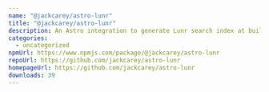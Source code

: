 ```yaml
---
name: "@jackcarey/astro-lunr"
title: "@jackcarey/astro-lunr"
description: An Astro integration to generate Lunr search index at build time
categories:
  - uncategorized
npmUrl: https://www.npmjs.com/package/@jackcarey/astro-lunr
repoUrl: https://github.com/jackcarey/astro-lunr
homepageUrl: https://github.com/jackcarey/astro-lunr
downloads: 39
---
```

